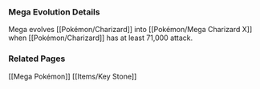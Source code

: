 ### Mega Evolution Details
Mega evolves [[Pokémon/Charizard]] into [[Pokémon/Mega Charizard X]] when [[Pokémon/Charizard]] has at least 71,000 attack.

### Related Pages
[[Mega Pokémon]]
[[Items/Key Stone]]